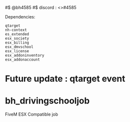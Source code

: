 #$ @bh4585
#$ discord : <>#4585

Dependencies:
```
qtarget
nh-context
es_extended
esx_society
esx_billing
esx_dmvschool
esx_license
esx_addoninventory
esx_addonaccount
```
# Future update : qtarget event 
# bh_drivingschooljob
FiveM ESX Compatible job
